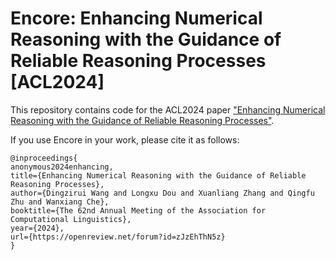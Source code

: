 # Encore: Enhancing Numerical Reasoning with the Guidance of Reliable Reasoning Processes [ACL2024]

This repository contains code for the ACL2024 paper ["Enhancing Numerical Reasoning with the Guidance of Reliable Reasoning Processes"](https://arxiv.org/abs/2402.10654).

If you use Encore in your work, please cite it as follows:
```
@inproceedings{
anonymous2024enhancing,
title={Enhancing Numerical Reasoning with the Guidance of Reliable Reasoning Processes},
author={Dingzirui Wang and Longxu Dou and Xuanliang Zhang and Qingfu Zhu and Wanxiang Che},
booktitle={The 62nd Annual Meeting of the Association for Computational Linguistics},
year={2024},
url={https://openreview.net/forum?id=zJzEhThN5z}
}
```
